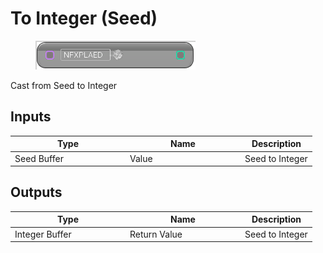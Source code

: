 # To Integer (Seed)

<div align="left" data-full-width="false">

<figure><img src="To_Integer_(Seed).png" alt=""><figcaption></figcaption></figure>

</div>

Cast from Seed to Integer

## Inputs

<table>
<thead><tr><th width="170">Type</th><th width="170">Name</th><th>Description</th></tr></thead>
<tbody>
<tr><td>Seed Buffer</td><td>Value</td><td>Seed to Integer</td></tr>
</tbody>
</table>

## Outputs

<table>
<thead><tr><th width="170">Type</th><th width="170">Name</th><th>Description</th></tr></thead>
<tbody>
<tr><td>Integer Buffer</td><td>Return Value</td><td>Seed to Integer</td></tr>
</tbody>
</table>